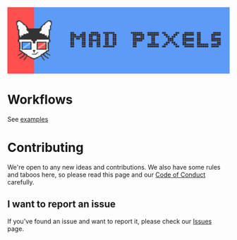 <picture>
    <source media="(prefers-color-scheme: dark)" srcset="https://github.com/Mad-Pixels/.github/raw/main/profile/banner.png">
    <source media="(prefers-color-scheme: light)" srcset="https://github.com/Mad-Pixels/.github/raw/main/profile/banner.png">
    <img
        alt="MadPixels"
        src="https://github.com/Mad-Pixels/.github/raw/main/profile/banner.png">
</picture>

# Workflows
See [examples](/examples)



# Contributing
We're open to any new ideas and contributions. We also have some rules and taboos here, so please read this page and our [Code of Conduct](/CODE_OF_CONDUCT.md) carefully.

## I want to report an issue
If you've found an issue and want to report it, please check our [Issues](https://github.com/Mad-Pixels/github-workflows/issues) page.
